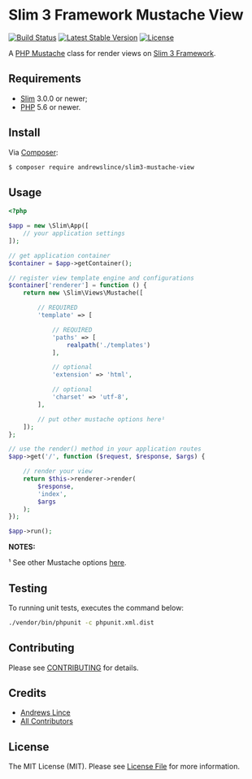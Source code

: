 # Slim 3 Framework Mustache View

[![Build Status](https://travis-ci.org/andrewslince/slim3-mustache-view.svg?branch=master)](https://travis-ci.org/andrewslince/slim3-mustache-view)
[![Latest Stable Version](https://poser.pugx.org/andrewslince/slim3-mustache-view/version)](https://packagist.org/packages/andrewslince/slim3-mustache-view)
[![License](https://poser.pugx.org/andrewslince/slim3-mustache-view/license)](https://packagist.org/packages/andrewslince/slim3-mustache-view)

A [PHP Mustache](https://github.com/bobthecow/mustache.php) class for render views on [Slim 3 Framework](http://www.slimframework.com/).

## Requirements

* [Slim](http://www.slimframework.com/) 3.0.0 or newer;
* [PHP](http://www.php.net/) 5.6 or newer.

## Install

Via [Composer](https://getcomposer.org/):

``` bash
$ composer require andrewslince/slim3-mustache-view
```

## Usage

```php
<?php

$app = new \Slim\App([
    // your application settings
]);

// get application container
$container = $app->getContainer();

// register view template engine and configurations
$container['renderer'] = function () {
    return new \Slim\Views\Mustache([

        // REQUIRED
        'template' => [

            // REQUIRED
            'paths' => [
                realpath('./templates')
            ],

            // optional
            'extension' => 'html',

            // optional
            'charset' => 'utf-8',
        ],

        // put other mustache options here¹
    ]);
};

// use the render() method in your application routes
$app->get('/', function ($request, $response, $args) {

    // render your view
    return $this->renderer->render(
        $response,
        'index',
        $args
    );
});

$app->run();
```

**NOTES:**

¹ See other Mustache options [here](https://github.com/bobthecow/mustache.php/wiki#constructor-options).

## Testing

To running unit tests, executes the command below:

```bash
./vendor/bin/phpunit -c phpunit.xml.dist
```

## Contributing

Please see [CONTRIBUTING](CONTRIBUTING.md) for details.

## Credits

- [Andrews Lince](https://github.com/andrewslince)
- [All Contributors](../../contributors)

## License

The MIT License (MIT). Please see [License File](LICENSE) for more information.
